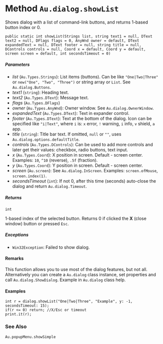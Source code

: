 # Method `Au.dialog.showList`

Shows dialog with a list of command-link buttons, and returns 1-based button index or 0.

```
public static int showList(Strings list, string text1 = null, DText text2 = null, DFlags flags = 0, AnyWnd owner = default, DText expandedText = null, DText footer = null, string title = null, DControls controls = null, Coord x = default, Coord y = default, screen screen = default, int secondsTimeout = 0)
```

##### Parameters

- *list*  (`Au.Types.Strings`):
    List items (buttons). Can be like `"One|Two|Three"` or `new("One", "Two", "Three")` or string array or `List`. See `Au.dialog.Buttons`.
- *text1*  (`string`):
    Heading text.
- *text2*  (`Au.Types.DText`):
    Message text.
- *flags*  (`Au.Types.DFlags`)
- *owner*  (`Au.Types.AnyWnd`):
    Owner window. See `Au.dialog.OwnerWindow`.
- *expandedText*  (`Au.Types.DText`):
    Text in expander control.
- *footer*  (`Au.Types.DText`):
    Text at the bottom of the dialog. Icon can be specified like `"i|Text"`, where `i` is: `x` error, `!` warning, `i` info, `v` shield, `a` app.
- *title*  (`string`):
    Title bar text. If omitted, `null` or `""`, uses `Au.dialog.options.defaultTitle`.
- *controls*  (`Au.Types.DControls`):
    Can be used to add more controls and later get their values: checkbox, radio buttons, text input.
- *x*  (`Au.Types.Coord`):
    X position in screen. Default - screen center. Examples: `10`, `^10` (reverse), `.5f` (fraction).
- *y*  (`Au.Types.Coord`):
    Y position in screen. Default - screen center.
- *screen*  (`Au.screen`):
    See `Au.dialog.InScreen`. Examples: `screen.ofMouse`, `screen.index(1)`.
- *secondsTimeout*  (`int`):
    If not 0, after this time (seconds) auto-close the dialog and return `Au.dialog.Timeout`.

##### Returns

`int`

1-based index of the selected button. Returns 0 if clicked the **X** (close window) button or pressed `Esc`.

##### Exceptions

- `Win32Exception`:
    Failed to show dialog.

#### Remarks

This function allows you to use most of the dialog features, but not all. Alternatively you can create a `Au.dialog` class instance, set properties and call `Au.dialog.ShowDialog`. Example in `Au.dialog` class help.

#### Examples

```
int r = dialog.showList("One|Two|Three", "Example", y: -1, secondsTimeout: 15);
if(r <= 0) return; //X/Esc or timeout
print.it(r);
```

### See Also

`Au.popupMenu.showSimple`